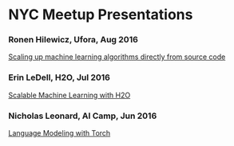 # NYC Meetup Presentations

### Ronen Hilewicz, Ufora, Aug 2016
[Scaling up machine learning algorithms directly from source code](https://docs.google.com/a/stern.nyu.edu/presentation/d/1x4kZuDX2GbPB5EpPS1FpX_r64Vz2WHdxdQDovi6TOY4/edit?usp=sharing)

### Erin LeDell, H2O, Jul 2016
[Scalable Machine Learning with H2O](https://github.com/h2oai/h2o-meetups/blob/master/2016_07_18_WiMLDS_NYC_Scalable_ML/scalable_ml_with_h2o_wimlds_nyc_meetup_july2016.pdf)


### Nicholas Leonard, AI Camp, Jun 2016
[Language Modeling with Torch](https://github.com/nicholas-leonard/slides/blob/master/LanguageModeling.pdf)
